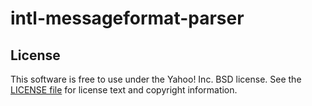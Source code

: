 intl-messageformat-parser
=========================

License
-------

This software is free to use under the Yahoo! Inc. BSD license.
See the [LICENSE file][] for license text and copyright information.

[LICENSE file]: /blob/master/LICENSE
